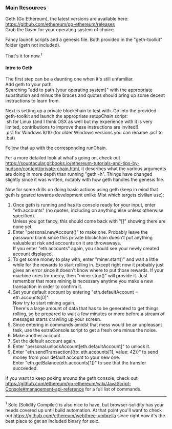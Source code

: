 ### Main Resources
Geth (Go Ethereum), the latest versions are available here: https://github.com/ethereum/go-ethereum/releases  
Grab the flavor for your operating system of choice.

Fancy launch scripts and a genesis file. Both provided in the "geth-toolkit" folder (geth not included).

That's it for now.<sup>1</sup>

#### Intro to Geth

The first step can be a daunting one when it's still unfamiliar.  
Add geth to your path.  
Searching "add to path {your operating system}" with the appropriate substitution and minus the braces and quotes should bring up some decent instructions to learn from.

Next is setting up a private blockchain to test with.
Go into the provided geth-toolkit and launch the appropriate setupChain script:  
.sh for Linux (and I think OSX as well but my experience with it is very limited, contributions to improve these instructions are invited!)  
.ps1 for Windows 8/10 (for older Windows versions you can rename .ps1 to .bat)

Follow that up with the corresponding runChain.

For a more detailed look at what's going on, check out https://souptacular.gitbooks.io/ethereum-tutorials-and-tips-by-hudson/content/private-chain.html, it describes what the various arguments are doing in more depth than running "geth -h". Things have changed slightly since it was written, notably with how geth handles the genesis file.

Now for some drills on doing basic actions using geth (keep in mind that geth is geared towards development unlike Mist which targets civilian use):  
1. Once geth is running and has its console ready for your input, enter "eth.accounts" (no quotes, including on anything else unless otherwise specified).  
Unless you got fancy, this should come back with "[]" showing there are none yet.  
2. Enter "personal.newAccount()" to make one. Probably leave the password blank since this private blockchain doesn't put anything valuable at risk and accounts on it are throwaways.  
If you enter "eth.accounts" again, you should see your newly created account displayed.  
3. To get some money to play with, enter "miner.start()" and wait a little while for the rewards to start rolling in. Except right now it probably just gives an error since it doesn't know where to put those rewards. If your machine cries for mercy, then "miner.stop()" will provide it. Just remember that more mining is necessary anytime you make a new transaction in order to confirm it.  
4. Set your default account by entering "eth.defaultAccount = eth.accounts[0]".  
Now try to start mining again.  
There's a large amount of data that has to be generated to get things rolling, so be prepared to wait a few minutes or more before a stream of messages starts crawling up your screen.  
5. Since entering in commands amidst that mess would be an unpleasant task, use the extraConsole script to get a fresh one minus the noise.  
6. Make another account.  
7. Set the default account again.  
8. Enter "personal.unlockAccount[eth.defaultAccount]" to unlock it.  
9. Enter "eth.sendTransaction({to: eth.accounts[1], value: 42})" to send money from your default account to your new one.  
Enter "eth.getBalance(eth.accounts[1])" to see that the transfer succeeded.  

If you want to keep poking around the geth console, check out https://github.com/ethereum/go-ethereum/wiki/JavaScript-Console#management-api-reference for a full list of commands.

---

<sup>1</sup> Solc (Solidity Compiler) is also nice to have, but browser-solidity has your needs covered up until build automation. At that point you'll want to check out https://github.com/ethereum/webthree-umbrella since right now it's the best place to get an included binary for solc.
